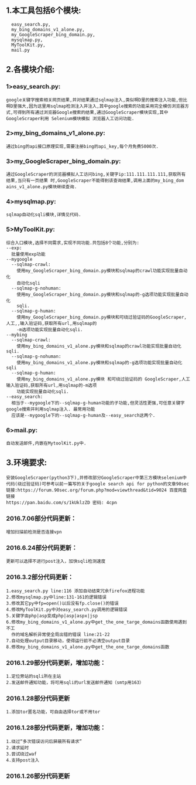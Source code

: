 1.本工具包括6个模块:
---------
      easy_search.py,
      my_bing_domains_v1_alone.py,
      my_GoogleScraper_bing_domain.py,
      mysqlmap.py,
      MyToolKit.py,
      mail.py

2.各模块介绍:
------------

### 1>easy_search.py:

```
google关键字搜索相关网页结果,并对结果通过sqlmap注入,类似啊D里的搜索注入功能,但比啊D里强大,因为这里用sqlmap检测注入并注入,其中google搜索的功能采用完全模仿浏览器方式,可得到所有通过浏览器Google搜索的结果,通过GoogleScraper模块实现,其中GoogleScraper利用 Selenium模块模拟 浏览器人工访问功能.
```

### 2>my_bing_domains_v1_alone.py:  

```
通过bing的api接口原理实现,需要注册bing的api_key,每个月免费5000次.
```

### 3>my_GoogleScraper_bing_domain.py:

    通过GoogleScraper的浏览器模拟人工访问bing,关键字ip:111.111.111.111,获取所有
    结果,当只有一页结果 时,GoogleScraper不能得到该查询结果,调用上面的my_bing_dom
    ains_v1_alone.py模块继续查询.

### 4>mysqlmap.py:

    sqlmap自动化sqli模块,详情见代码.

### 5>MyToolKit.py:

    综合入口模块,选择不同需求,实现不同功能.共包括8个功能,分别为:
    --exp:
      批量使用exp功能 
    --mygoogle 
      --sqlmap-crawl:
        使用my_GoogleScraper_bing_domain.py模块和sqlmap的crawl功能实现批量自动化
        自动化sqli
      --sqlmap-g-nohuman:
        使用my_GoogleScraper_bing_domain.py模块和sqlmap的-g选项功能实现批量自动化
        sqli.
      --sqlmap-g-human:
        使用my_GoogleScraper_bing_domain.py模块和可绕过验证码的GoogleScraper,人工,,输入验证码,获取所有url,用sqlmap的
        -m选项功能实现批量自动化sqli.
    --mybing
      --sqlmap-crawl:
        使用my_bing_domains_v1_alone.py模块和sqlmap的crawl功能实现批量自动化sqli.
      --sqlmap-g-nohuman:
        使用my_bing_domains_v1_alone.py模块和sqlmap的-g选项功能实现批量自动化sqli
      --sqlmap-g-human:
        使用my_bing_domains_v1_alone.py模块 和可绕过验证码的 GoogleScraper,人工输入验证码,获取所有url,用sqlmap的-m选项
        功能实现批量自动化sqli.
    --easy_search:
      相当于--mygoogle下的--sqlmap-g-human功能的子功能,但灵活性更强,可任意关键字google搜索并利用sqlmap注入. 最常用功能
      应该是--mygoogle下的--sqlmap-g-human及--easy_search这两个.

### 6>mail.py:

    自动发送邮件,内嵌在MytoolKit.py中.

3.环境要求: 
------------
    安装GoogleScraper(python3下),并修改部分GoogleScraper中第三方模块selenium中代码(绕过验证码)可参考以前一篇写的关于google search api for python的文章90sec
    链接:https://forum.90sec.org/forum.php?mod=viewthread&tid=9024 百度网盘链接
    https://pan.baidu.com/s/1kUklzZD 密码: 4cpn


### 2016.7.06部分代码更新：

    增加扫描前检测是否连接vpn
    
### 2016.6.24部分代码更新：

    更新可以选择不进行post注入，加快sqli检测速度

### 2016.3.2部分代码更新：

    1.easy_search.py line:116 添加自动结束冗余firefox进程功能 
    2.修改mysqlmap.py中line:131-161的逻辑错误 
    3.修改其它py中fp=open()以后没有fp.close()的错误 
    4.修改MyToolKit.py中对easy_search.py调用的逻辑错误 
    5.关键字由php|asp变成php|asp|aspx|jsp 
    6.修改my_bing_domains_v1_alone.py中get_the_one_targe_domains函数使用遇到不工
      作的域名解析异常使全局出错的错误 line:21-22
    7.自动处理output目录移动，使得运行前不必清空output目录
    8.修改my_bing_domains_v1_alone.py中get_the_one_targe_domains函数
    
### 2016.1.29部分代码更新，增加功能：

    1.定位旁站的sqli所在主站
    2.发送邮件通知功能，将可用sqli的url发送邮件通知（smtp用163）
    
### 2016.1.28部分代码更新

    1.添加tor匿名功能，可自由选择tor或不用tor

### 2016.1.28部分代码更新，增加功能：

    1.绕过“多次错误访问后屏蔽所有请求”
    2.请求延时
    3.尝试绕过waf
    4.支持post注入
    
### 2016.1.26部分代码更新

